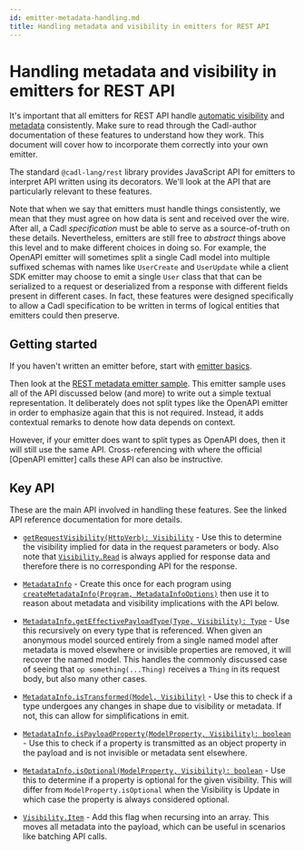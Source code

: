 ```yaml
---
id: emitter-metadata-handling.md
title: Handling metadata and visibility in emitters for REST API
---
```


# Handling metadata and visibility in emitters for REST API

It's important that all emitters for REST API handle [automatic visibility](../standard-library/rest/operations.md#automatic-visibility) and [metadata](../standard-library/rest/operations.md#metadata) consistently. Make sure to read through the Cadl-author documentation of these features to understand how they work. This document will cover how to incorporate them correctly into your own emitter.

The standard `@cadl-lang/rest` library provides JavaScript API for emitters to interpret API written using its decorators. We'll look at the API that are particularly relevant to these features.

Note that when we say that emitters must handle things consistently, we mean that they must agree on how data is sent and received over the wire. After all, a Cadl _specification_ must be able to serve as a source-of-truth on these details. Nevertheless, emitters are still free to _abstract_ things above this level and to make different choices in doing so. For example, the OpenAPI emitter will sometimes split a single Cadl model into multiple suffixed schemas with names like `UserCreate` and `UserUpdate` while a client SDK emitter may choose to emit a single `User` class that that can be serialized to a request or deserialized from a response with different fields present in different cases. In fact, these features were designed specifically to allow a Cadl specification to be written in terms of logical entities that emitters could then preserve.

## Getting started

If you haven't written an emitter before, start with [emitter basics](./emitters-basics.md).

Then look at the [REST metadata emitter sample](https://github.com/microsoft/cadl/tree/main/packages/samples/rest-metadata-emitter). This emitter sample uses all of the API discussed below (and more) to write out a simple textual representation. It deliberately does not split types like the OpenAPI emitter in order to emphasize again that this is not required. Instead, it adds contextual remarks to denote how data depends on context.

However, if your emitter does want to split types as OpenAPI does, then it will still use the same API. Cross-referencing with where the official [OpenAPI emitter] calls these API can also be instructive.

## Key API

These are the main API involved in handling these features. See the linked API reference documentation for more details.

- [`getRequestVisibility(HttpVerb): Visibility`](../standard-library/rest/reference/js-api/modules/http.md#getrequestvisibility) - Use this to determine the visibility implied for data in the request parameters or body. Also note that [`Visibility.Read`](../standard-library/rest/reference/js-api/enums/http.Visibility#item) is always applied for response data and therefore there is no corresponding API for the response.

- [`MetadataInfo`](../standard-library/rest/reference/js-api/interfaces/http.MetadataInfo.md) - Create this once for each program using [`createMetadataInfo(Program, MetadataInfoOptions)`](../standard-library/rest/reference/js-api/modules/http.md#createmetadatainfo) then use it to reason about metadata and visibility implications with the API below.

- [`MetadataInfo.getEffectivePayloadType(Type, Visibility): Type`](../standard-library/rest/reference/js-api/interfaces/http.MetadataInfo.md#geteffectivepayloadtype) - Use this recursively on every type that is referenced. When given an anonymous model sourced entirely from a single named model after metadata is moved elsewhere or invisible properties are removed, it will recover the named model. This handles the commonly discussed case of seeing that `op something(...Thing)` receives a `Thing` in its request body, but also many other cases.

- [`MetadataInfo.isTransformed(Model, Visibility)`](../standard-library/rest/reference/js-api/interfaces/http.MetadataInfo.md#istransformed) - Use this to check if a type undergoes any changes in shape due to visibility or metadata. If not, this can allow for simplifications in emit.

- [`MetadataInfo.isPayloadProperty(ModelProperty, Visibility): boolean`](../standard-library/rest/reference/js-api/interfaces/http.MetadataInfo.md#ispayloadproperty) - Use this to check if a property is transmitted as an object property in the payload and is not invisible or metadata sent elsewhere.

- [`MetadataInfo.isOptional(ModelProperty, Visibility): boolean`](../standard-library/rest/reference/js-api/interfaces/http.MetadataInfo.md#isoptional) - Use this to determine if a property is optional for the given visibility. This will differ from `ModelProperty.isOptional` when the Visibility is Update in which case the property is always considered optional.

- [`Visibility.Item`](../standard-library/rest/reference/js-api/enums/http.Visibility#item) - Add this flag when recursing into an array. This moves all metadata into the payload, which can be useful in scenarios like batching API calls.
